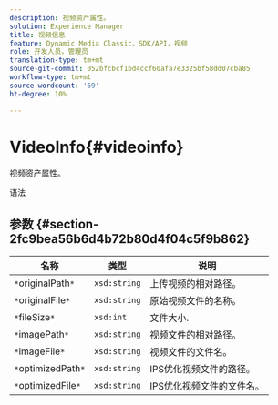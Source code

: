 ```yaml
---
description: 视频资产属性。
solution: Experience Manager
title: 视频信息
feature: Dynamic Media Classic，SDK/API，视频
role: 开发人员，管理员
translation-type: tm+mt
source-git-commit: 052bfcbcf1bd4ccf60afa7e3325bf58dd07cba85
workflow-type: tm+mt
source-wordcount: '69'
ht-degree: 10%

---
```



# VideoInfo{#videoinfo}

视频资产属性。

语法

## 参数 {#section-2fc9bea56b6d4b72b80d4f04c5f9b862}

| 名称 | 类型 | 说明 |
|---|---|---|
| `*`originalPath`*` | `xsd:string` | 上传视频的相对路径。 |
| `*`originalFile`*` | `xsd:string` | 原始视频文件的名称。 |
| `*`fileSize`*` | `xsd:int` | 文件大小. |
| `*`imagePath`*` | `xsd:string` | 视频文件的相对路径。 |
| `*`imageFile`*` | `xsd:string` | 视频文件的文件名。 |
| `*`optimizedPath`*` | `xsd:string` | IPS优化视频文件的路径。 |
| `*`optimizedFile`*` | `xsd:string` | IPS优化视频文件的文件名。 |

